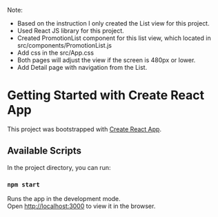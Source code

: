 Note:

- Based on the instruction I only created the List view for this project.
- Used React JS library for this project.
- Created PromotionList component for this list view, which located in src/components/PromotionList.js
- Add css in the src/App.css
- Both pages will adjust the view if the screen is 480px or lower.
- Add Detail page with navigation from the List.

# Getting Started with Create React App

This project was bootstrapped with [Create React App](https://github.com/facebook/create-react-app).

## Available Scripts

In the project directory, you can run:

### `npm start`

Runs the app in the development mode.\
Open [http://localhost:3000](http://localhost:3000) to view it in the browser.
